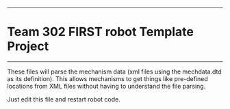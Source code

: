 *************************************************************************************************************
 #  Team 302 FIRST robot Template Project
*************************************************************************************************************

These files will parse the mechanism data (xml files using the mechdata.dtd as its definition).  This allows
mechanisms to get things like pre-defined locations from XML files without having to understand the file
parsing. 

Just edit this file and restart robot code.


